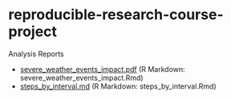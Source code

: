 # reproducible-research-course-project

Analysis Reports
* [severe_weather_events_impact.pdf](https://github.com/steffen-zou/reproducible-research-course-project/blob/master/severe_weather_events_impact.pdf) (R Markdown: severe_weather_events_impact.Rmd)
* [steps_by_interval.md](https://github.com/steffen-zou/reproducible-research-course-project/blob/master/steps_by_interval.md) (R Markdown: steps_by_interval.Rmd)
